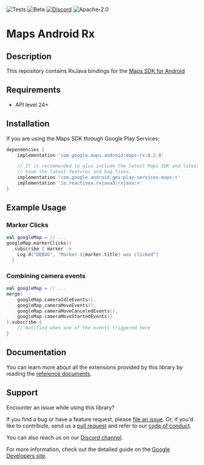 ![Tests](https://github.com/googlemaps/android-maps-rx/actions/workflows/test.yml/badge.svg)
![Beta](https://img.shields.io/badge/stability-beta-yellow)
[![Discord](https://img.shields.io/discord/676948200904589322)](https://discord.gg/hYsWbmk)
![Apache-2.0](https://img.shields.io/badge/license-Apache-blue)

Maps Android Rx
================

## Description
This repository contains RxJava bindings for the [Maps SDK for Android](maps-sdk)

## Requirements
* API level 24+

## Installation

If you are using the Maps SDK through Google Play Services:

```groovy
dependencies {
    implementation 'com.google.maps.android:maps-rx:0.2.0'

    // It is recommended to also include the latest Maps SDK and latest version of RxJava so you 
    // have the latest features and bug fixes.
    implementation 'com.google.android.gms:play-services-maps:+'
    implementation 'io.reactivex.rxjava3:rxjava:+'
}
```

## Example Usage

### Marker Clicks

```kotlin
val googleMap = // ...
googleMap.markerClicks()
  .subscribe { marker ->
    Log.d("DEBUG", "Marker ${marker.title} was clicked")
  }
```

### Combining camera events

```kotlin
val googleMap = // ...
merge(
    googleMap.cameraIdleEvents(),
    googleMap.cameraMoveEvents(),
    googleMap.cameraMoveCanceledEvents(),
    googleMap.cameraMoveStartedEvents()
).subscribe {
    // Notified when one of the events triggered here
}
```

## Documentation

You can learn more about all the extensions provided by this library by reading the [reference documents][Javadoc].

## Support

Encounter an issue while using this library?

If you find a bug or have a feature request, please [file an issue].
Or, if you'd like to contribute, send us a [pull request] and refer to our [code of conduct].

You can also reach us on our [Discord channel].

For more information, check out the detailed guide on the
[Google Developers site][devsite-guide]. 

[Discord channel]: https://discord.gg/hYsWbmk
[Javadoc]: https://googlemaps.github.io/android-maps-rx
[code of conduct]: CODE_OF_CONDUCT.md
[devsite-guide]: https://developers.google.com/maps/documentation/android-api/utility/
[file an issue]: https://github.com/googlemaps/android-maps-rx/issues/new/choose
[maps-sdk]: https://developers.google.com/maps/documentation/android-sdk/intro
[pull request]: https://github.com/googlemaps/android-maps-rx/compare
